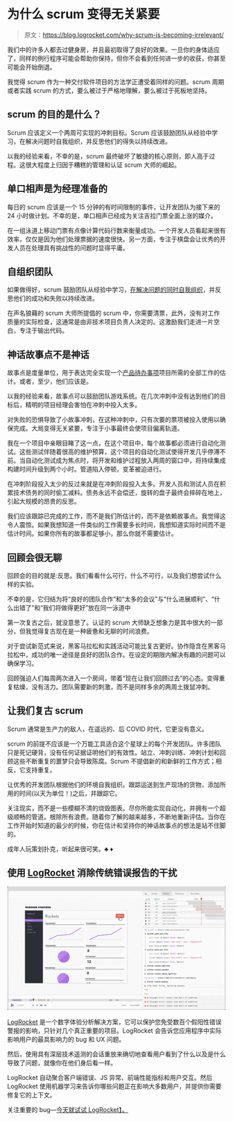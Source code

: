 # 为什么 scrum 变得无关紧要

> 原文：<https://blog.logrocket.com/why-scrum-is-becoming-irrelevant/>

我们中的许多人都去过健身房，并且最初取得了良好的效果。一旦你的身体适应了，同样的例行程序可能会帮助你保持，但你不会看到任何进一步的收获，你甚至可能会开始倒退。

我觉得 scrum 作为一种交付软件项目的方法学正遭受着同样的问题。scrum 周期或者实践 scrum 的方式，要么被过于严格地理解，要么被过于死板地坚持。

## scrum 的目的是什么？

Scrum 应该定义一个两周可实现的冲刺目标。Scrum 应该鼓励团队从经验中学习，在解决问题时自我组织，并反思他们的得失以持续改进。

以我的经验来看，不幸的是，scrum 最终破坏了敏捷的核心原则，即人高于过程。这很大程度上归因于糟糕的管理和认证 scrum 大师的崛起。

## 单口相声是为经理准备的

每日的 scrum 应该是一个 15 分钟的有时间限制的事件，让开发团队为接下来的 24 小时做计划。不幸的是，单口相声已经成为关注吉拉门票全面上涨的媒介。

在一组泳道上移动门票有点像计算代码行数来衡量成功。一个开发人员看起来很有效率，仅仅是因为他们处理票据的速度很快。另一方面，专注于棋盘会让优秀的开发人员在处理具有挑战性的问题时显得平庸。

## 自组织团队

如果做得好，scrum 鼓励团队从经验中学习，[在解决问题的同时自我组织](https://blog.logrocket.com/product-management/12-agile-manifesto-principles-how-to-adopt-them/#11-trust-your-team)，并反思他们的成功和失败以持续改进。

在声名狼藉的 scrum 大师所提倡的 scrum 中，你需要清票，此外，没有对工作质量的实际检查，这通常是由非技术项目负责人决定的。这激励我们走进一片空白，专注于输出代码。

## 神话故事点不是神话

故事点是度量单位，用于表达完全实现一个[产品待办事项](https://blog.logrocket.com/what-is-backlog-grooming-aka-refinement/)项目所需的全部工作的估计。或者，至少，他们应该是。

以我的经验来看，故事点可以鼓励团队游戏系统。在几次冲刺中没有达到他们的目标后，精明的项目经理会害怕在冲刺中投入太多。

对失败的恐惧导致了小故事冲刺，在这种冲刺中，只有次要的票项被投入使用以确保完成。大局变得无关紧要，专注于小事最终会使项目偏离轨道。

我在一个项目中亲眼目睹了这一点，在这个项目中，每个故事都必须进行自动化测试。这些测试伴随着很高的维护预算，这个项目的自动化测试使得开发几乎停滞不前。当自动化测试成为焦点时，将开发和维护过程放入两周的窗口中，将持续集成构建时间升级到两个小时。管道陷入停顿，变革被迫进行。

在冲刺阶段投入太少的反过来就是在冲刺阶段投入太多。开发人员和测试人员在积累技术债务的同时偷工减料。债务永远不会偿还，旋转的盘子最终会摔碎在地上，引起大规模的昂贵的反思。

我们应该跟踪已完成的工作，而不是我们所估计的，而不是依赖故事点。我觉得这令人震惊。如果我想知道一件类似的工作需要多长时间，我想知道实际时间而不是估计时间。如果你所有的故事都足够小，那么你就不需要估计。

## 回顾会很无聊

回顾会的目的就是:反思。我们看看什么可行，什么不可行，以及我们想尝试什么样的实验。

不幸的是，它归结为将“良好的团队合作”和“太多的会议”与“什么进展顺利”、“什么出错了”和“我们将做得更好”放在同一泳道中

第一次复古之后，就没意思了。认证的 scrum 大师缺乏想象力是其中很大的一部分，但我觉得复古现在是一种疲惫和无聊的时间浪费。

对于尝试新范式来说，黑客马拉松和实践活动可能比复古更好。协作隐含在黑客马拉松中，成功的唯一途径是良好的团队合作。在设定的期限内解决有趣的问题可以确保学习。

回顾强迫人们每周两次进入一个房间，带着“现在让我们回顾过去”的心态。变得重复枯燥，没有活力。团队需要新的刺激，而不是同样多余的两周土拨鼠冲刺。

## 让我们复古 scrum

Scrum 通常是生产力的敌人，在遥远的、后 COVID 时代，它更没有意义。

scrum 的前提不应该是一个万能工具适合这个星球上的每个开发团队。许多团队只是死记硬背，没有任何证据证明他们的有效性。站立、冲刺训练、冲刺计划和回顾这些不断重复的噩梦只会导致陈腐。Scrum 不提倡新的和新鲜的工作方式；相反，它支持重复。

让优秀的开发团队根据他们的环境自我组织。跟踪运送到生产现场的货物，添加所用的时间(以天为单位！)之后，并跟踪它。

关注现实，而不是一些模糊不清的烧毁图表。尽你所能实现自动化，并拥有一个超级顺畅的管道。根除所有浪费。随着你了解的越来越多，不断地重新评估。当你在工作开始时知道的最少的时候，你在估计和坚持你的神话故事点的想法是站不住脚的。

成年人玩策划扑克，听起来很可笑。♣️ ♦️

## 使用 [LogRocket](https://lp.logrocket.com/blg/signup) 消除传统错误报告的干扰

[![LogRocket Dashboard Free Trial Banner](img/d6f5a5dd739296c1dd7aab3d5e77eeb9.png)](https://lp.logrocket.com/blg/signup)

[LogRocket](https://lp.logrocket.com/blg/signup) 是一个数字体验分析解决方案，它可以保护您免受数百个假阳性错误警报的影响，只针对几个真正重要的项目。LogRocket 会告诉您应用程序中实际影响用户的最具影响力的 bug 和 UX 问题。

然后，使用具有深层技术遥测的会话重放来确切地查看用户看到了什么以及是什么导致了问题，就像你在他们身后看一样。

LogRocket 自动聚合客户端错误、JS 异常、前端性能指标和用户交互。然后 LogRocket 使用机器学习来告诉你哪些问题正在影响大多数用户，并提供你需要修复它的上下文。

关注重要的 bug—[今天就试试 LogRocket】。](https://lp.logrocket.com/blg/signup-issue-free)